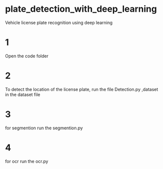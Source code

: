 # plate_detection_with_deep_learning
Vehicle license plate recognition using deep learning
# 1
Open the code folder

# 2

To detect the location of the license plate, run the file Detection.py ,dataset in the dataset file
# 3
for segmention run the segmention.py
# 4
for ocr run the ocr.py
